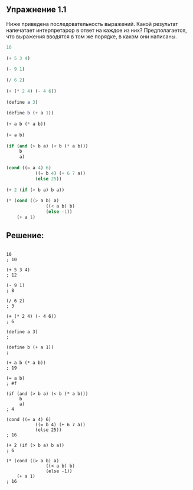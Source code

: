 ## Упражнение 1.1

Ниже приведена последовательность выражений. Какой результат напечатает интерпретарор в ответ на каждое из них? Предполагается, что выражения вводятся в том же порядке, в каком они написаны.
```scheme
10
 
(+ 5 3 4)
 
(- 9 1)
 
(/ 6 2)
 
(+ (* 2 4) (- 4 6))
 
(define a 3)
 
(define b (+ a 1))
 
(+ a b (* a b))
 
(= a b)
 
(if (and (> b a) (< b (* a b)))
     b
     a)
 
(cond ((= a 4) 6)
           ((= b 4) (+ 6 7 a))
           (else 25))
 
(+ 2 (if (> b a) b a))
 
(* (cond ((> a b) a)
               ((< a b) b)
               (else -1))
    (+ a 1)
```
    
## Решение:

```racket

10
; 10
 
(+ 5 3 4)
; 12
 
(- 9 1)
; 8
 
(/ 6 2)
; 3
 
(+ (* 2 4) (- 4 6))
; 6
 
(define a 3)
;  
 
(define b (+ a 1))
;  
 
(+ a b (* a b))
; 19
 
(= a b)
; #f
 
(if (and (> b a) (< b (* a b)))
     b
     a)
; 4
 
(cond ((= a 4) 6)
           ((= b 4) (+ 6 7 a))
           (else 25))
; 16
 
(+ 2 (if (> b a) b a))
; 6
 
(* (cond ((> a b) a)
               ((< a b) b)
               (else -1))
    (+ a 1)
; 16
```
